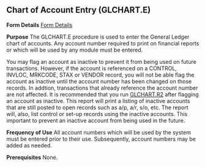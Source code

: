 ## Chart of Account Entry (GLCHART.E)
<PageHeader />

**Form Details**
[Form Details](../GLCHART-E-1/README.md)

**Purpose**
The GLCHART.E procedure is used to enter the General Ledger chart of accounts.
Any account number required to print on financial reports or which will be
used by any module must be entered.

You may flag an account as inactive to prevent it from being used on future
transactions. However, if the account is referenced on a CONTROL, INVLOC,
MRKCODE, STAX or VENDOR record, you will not be able flag the account as
inactive until the account number has been changed on those records. In
addtion, transactions that already reference the account number are not
affected. It is recommended that you run [GLCHART.R2](../GLCHART-R2/README.md) after
flagging an account as inactive. This report will print a listing of inactive
accounts that are still posted to open records such as a/p, a/r, s/o, etc. The
report will, also, list control or set-up records using the inactive accounts.
This important to prevent an inactive account from being used in the future.




**Frequency of Use**
All account numbers which will be used by the system must be entered prior to
their use. Subsequently, account numbers may be added as needed.

**Prerequisites**
None.

<badge text= "Version 8.10.57 " vertical="middle" />

<PageFooter />

